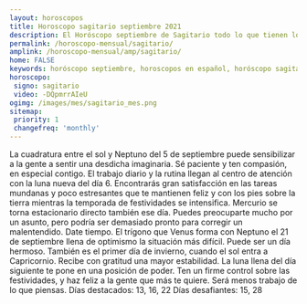 ```yaml
---
layout: horoscopos
title: Horoscopo sagitario septiembre 2021
description: El Horóscopo septiembre de Sagitario todo lo que tienen los astros preparados para este mes, amor, trabajo, familia. Todo sobre astrologia, tarot, predicciones. Horoscopo gratis en español, predicciones y astrología.
permalink: /horoscopo-mensual/sagitario/
amplink: /horoscopo-mensual/amp/sagitario/
home: FALSE
keywords: horóscopo septiembre, horoscopos en español, horóscopo sagitario septiembre , horóscopo esperanza gracia, horoscop, horóscopos gratis, horoscopo sagitario, Tarot, Astrologia, Zodíaco, sagitario, horoscopo gratis, horoscopo del mes 
horoscopo:
 signo: sagitario
 video: -DQpmrrAIeU
ogimg: /images/mes/sagitario_mes.png
sitemap:
 priority: 1
 changefreq: 'monthly'
---
```



La cuadratura entre el sol y Neptuno del 5 de septiembre puede sensibilizar a la gente a sentir una desdicha imaginaria. Sé paciente y ten compasión, en especial contigo. 
El trabajo diario y la rutina llegan al centro de atención con la luna nueva del día 6. Encontrarás gran satisfacción en las tareas mundanas y poco estresantes que te mantienen feliz y con los pies sobre la tierra mientras la temporada de festividades se intensifica. Mercurio se torna estacionario directo también ese día. Puedes preocuparte mucho por un asunto, pero podría ser demasiado pronto para corregir un malentendido. Date tiempo. 
El trígono que Venus forma con Neptuno el 21 de septiembre llena de optimismo la situación más difícil. Puede ser un día hermoso. También es el primer día de invierno, cuando el sol entra a Capricornio. Recibe con gratitud una mayor estabilidad. 
La luna llena del día siguiente te pone en una posición de poder. Ten un firme control sobre las festividades, y haz feliz a la gente que más te quiere. Será menos trabajo de lo que piensas. 
Días destacados: 13, 16, 22
Días desafiantes: 15, 28